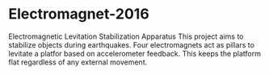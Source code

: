 # Electromagnet-2016
Electromagnetic Levitation Stabilization Apparatus
This project aims to stabilize objects during earthquakes. Four electromagnets act as pillars to levitate a platfor based on accelerometer feedback. This keeps the platform flat regardless of any external movement. 
